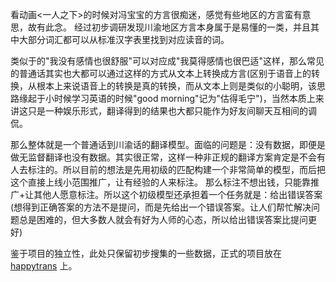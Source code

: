 看动画<一人之下>的时候对冯宝宝的方言很痴迷，感觉有些地区的方言蛮有意思，故有此念。
经过初步调研发现川渝地区方言本身属于是易懂的一类，并且其中大部分词汇都可以从标准汉字表里找到对应读音的词。

类似于的"我没有感情也很舒服"可以对应成"我莫得感情也很巴适"这样，那么常见的普通话其实也大都可以通过这样的方式从文本上转换成方言(区别于语音上的转换，从根本上来说语音上的转换是真的转换，而从文本上则是类似的小聪明，该思路缘起于小时候学习英语的时候"good morning"记为"估得毛宁")，当然本质上来讲这只是一种娱乐形式，翻译得到的结果也大都只能作为好友间聊天互相间的调侃。

那么整体就是一个普通话到川渝话的翻译模型。面临的问题是：没有数据，即便是做无监督翻译也没有数据。其实很正常，这样一种非正规的翻译方案肯定是不会有人去标注的。所以目前的想法是先用初级的匹配构建一个非常简单的模型，而后把这个直接上线小范围推广，让有经验的人来标注。
那么标注不想出钱，只能靠推广+让其他人愿意标注。所以这个初级模型还承担着一个任务就是：给出错误答案(想得到正确答案的方法不是提问，而是先给出一个错误答案。让人们帮忙解决问题总是困难的，但大多数人就会有好为人师的心态，所以给出错误答案比提问更好)



鉴于项目的独立性，此处只保留初步搜集的一些数据，正式的项目放在 [happytrans](https://github.com/hanghang2333/happytrans) 上。
